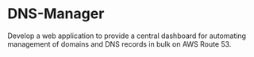 # DNS-Manager
Develop a web application to provide a central dashboard for automating management of domains and DNS records in bulk on AWS Route 53. 
